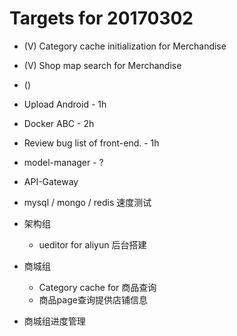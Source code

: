 # Targets for 20170302

* (V) Category cache initialization for Merchandise
* (V) Shop map search for Merchandise
* ()
* Upload Android - 1h
* Docker ABC - 2h
* Review bug list of front-end. - 1h
* model-manager - ?
* API-Gateway
* mysql / mongo / redis 速度测试

* 架构组
    * ueditor for aliyun 后台搭建
* 商城组
    * Category cache for 商品查询
    * 商品page查询提供店铺信息
* 商城组进度管理

